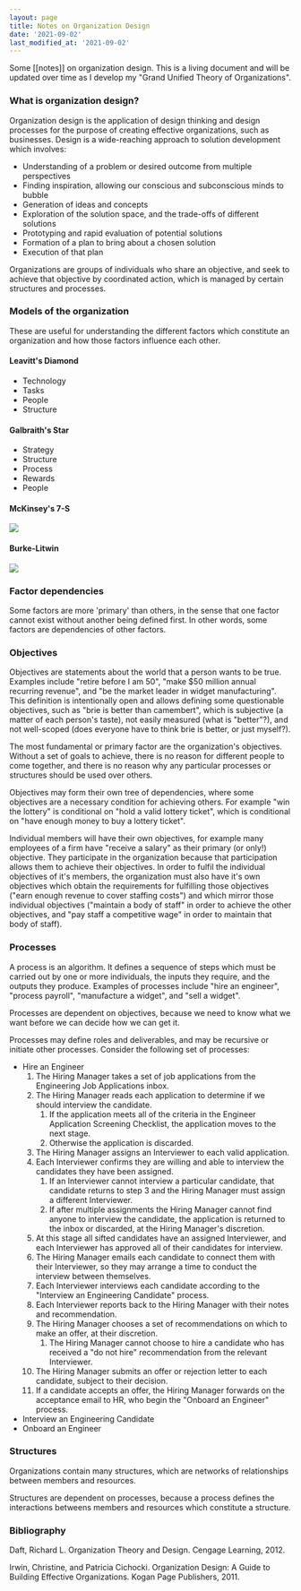 ```yaml
---
layout: page
title: Notes on Organization Design
date: '2021-09-02'
last_modified_at: '2021-09-02'
---
```


Some [[notes]] on organization design. This is a living document and will be updated over time as I develop my "Grand Unified Theory of Organizations".

### What is organization design?

Organization design is the application of design thinking and design processes for the purpose of creating effective organizations, such as businesses. Design is a wide-reaching approach to solution development which involves:

* Understanding of a problem or desired outcome from multiple perspectives
* Finding inspiration, allowing our conscious and subconscious minds to bubble
* Generation of ideas and concepts
* Exploration of the solution space, and the trade-offs of different solutions
* Prototyping and rapid evaluation of potential solutions
* Formation of a plan to bring about a chosen solution
* Execution of that plan

Organizations are groups of individuals who share an objective, and seek to achieve that objective by coordinated action, which is managed by certain structures and processes.

### Models of the organization

These are useful for understanding the different factors which constitute an organization and how those factors influence each other.

#### Leavitt's Diamond

* Technology
* Tasks
* People
* Structure

#### Galbraith's Star

* Strategy
* Structure
* Process
* Rewards
* People

#### McKinsey's 7-S

![](/assets/img/McKinsey_7S_framework.svg)

#### Burke-Litwin

![](/assets/img/Burke-Litwin.jpg)

### Factor dependencies

Some factors are more 'primary' than others, in the sense that one factor cannot exist without another being defined first. In other words, some factors are dependencies of other factors.

### Objectives

Objectives are statements about the world that a person wants to be true. Examples include "retire before I am 50", "make $50 million annual recurring revenue", and "be the market leader in widget manufacturing". This definition is intentionally open and allows defining some questionable objectives, such as "brie is better than camembert", which is subjective (a matter of each person's taste), not easily measured (what is "better"?), and not well-scoped (does everyone have to think brie is better, or just myself?).

The most fundamental or primary factor are the organization's objectives. Without a set of goals to achieve, there is no reason for different people to come together, and there is no reason why any particular processes or structures should be used over others.

Objectives may form their own tree of dependencies, where some objectives are a necessary condition for achieving others. For example "win the lottery" is conditional on "hold a valid lottery ticket", which is conditional on "have enough money to buy a lottery ticket".

Individual members will have their own objectives, for example many employees of a firm have "receive a salary" as their primary (or only!) objective. They participate in the organization because that participation allows them to achieve their objectives. In order to fulfil the individual objectives of it's members, the organization must also have it's own objectives which obtain the requirements for fulfilling those objectives ("earn enough revenue to cover staffing costs") and which mirror those individual objectives ("maintain a body of staff" in order to achieve the other objectives, and "pay staff a competitive wage" in order to maintain that body of staff).

### Processes

A process is an algorithm. It defines a sequence of steps which must be carried out by one or more individuals, the inputs they require, and the outputs they produce. Examples of processes include "hire an engineer", "process payroll", "manufacture a widget", and "sell a widget".

Processes are dependent on objectives, because we need to know what we want before we can decide how we can get it.

Processes may define roles and deliverables, and may be recursive or initiate other processes. Consider the following set of processes:

* Hire an Engineer
  1. The Hiring Manager takes a set of job applications from the Engineering Job Applications inbox.
  2. The Hiring Manager reads each application to determine if we should interview the candidate.
     1. If the application meets all of the criteria in the Engineer Application Screening Checklist, the application moves to the next stage.
     2. Otherwise the application is discarded.
  3. The Hiring Manager assigns an Interviewer to each valid application.
  4. Each Interviewer confirms they are willing and able to interview the candidates they have been assigned.
     1. If an Interviewer cannot interview a particular candidate, that candidate returns to step 3 and the Hiring Manager must assign a different Interviewer.
     2. If after multiple assignments the Hiring Manager cannot find anyone to interview the candidate, the application is returned to the inbox or discarded, at the Hiring Manager's discretion.
  5. At this stage all sifted candidates have an assigned Interviewer, and each Interviewer has approved all of their candidates for interview.
  6. The Hiring Manager emails each candidate to connect them with their Interviewer, so they may arrange a time to conduct the interview between themselves.
  7. Each Interviewer interviews each candidate according to the "Interview an Engineering Candidate" process.
  8. Each Interviewer reports back to the Hiring Manager with their notes and recommendation.
  9. The Hiring Manager chooses a set of recommendations on which to make an offer, at their discretion.
     1.  The Hiring Manager cannot choose to hire a candidate who has received a "do not hire" recommendation from the relevant Interviewer.
  10. The Hiring Manager submits an offer or rejection letter to each candidate, subject to their decision.
  11. If a candidate accepts an offer, the Hiring Manager forwards on the acceptance email to HR, who begin the "Onboard an Engineer" process.
* Interview an Engineering Candidate
* Onboard an Engineer


### Structures

Organizations contain many structures, which are networks of relationships between members and resources.

Structures are dependent on processes, because a process defines the interactions betweens members and resources which constitute a structure.

### Bibliography

Daft, Richard L. Organization Theory and Design. Cengage Learning, 2012.

Irwin, Christine, and Patricia Cichocki. Organization Design: A Guide to Building Effective Organizations. Kogan Page Publishers, 2011.
